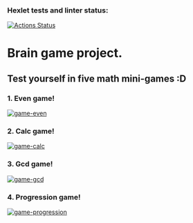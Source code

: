 ### Hexlet tests and linter status:
[![Actions Status](https://github.com/AlexPhobos/python-project-49/workflows/hexlet-check/badge.svg)](https://github.com/AlexPhobos/python-project-49/actions)

# Brain game project.
## Test yourself in five math mini-games :D

### **1. Even game!**
[![game-even](https://sweetcode.io/wp-content/uploads/2018/01/ascii_dog.gif)](https://asciinema.org/a/leUC0xfXX4Rm7vBMd8j0OQ5qn)

### **2. Calc game!**
[![game-calc](https://i.pinimg.com/736x/18/7e/11/187e11e44164286b5ffbac5526e62966--ascii-art-puppy.jpg)](https://asciinema.org/a/1JVSdfl34gc0y21o8JyD2WnWu)

### **3. Gcd game!**
[![game-gcd](https://img-9gag-fun.9cache.com/photo/aME9WQR_460s.jpg)](https://asciinema.org/a/YnzXrbLnJoJeOffzzQ8kMeKby)

### **4. Progression game!**
[![game-progression](https://i.imgur.com/1zPeEuP.jpeg)](https://asciinema.org/a/273HyzLdOrXqOevgXGqDU1mff)